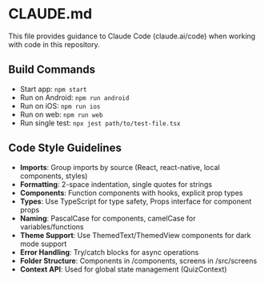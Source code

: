 # CLAUDE.md

This file provides guidance to Claude Code (claude.ai/code) when working with code in this repository.

## Build Commands
- Start app: `npm start`
- Run on Android: `npm run android` 
- Run on iOS: `npm run ios`
- Run on web: `npm run web`
- Run single test: `npx jest path/to/test-file.tsx`

## Code Style Guidelines
- **Imports**: Group imports by source (React, react-native, local components, styles)
- **Formatting**: 2-space indentation, single quotes for strings
- **Components**: Function components with hooks, explicit prop types
- **Types**: Use TypeScript for type safety, Props interface for component props
- **Naming**: PascalCase for components, camelCase for variables/functions
- **Theme Support**: Use ThemedText/ThemedView components for dark mode support
- **Error Handling**: Try/catch blocks for async operations
- **Folder Structure**: Components in /components, screens in /src/screens
- **Context API**: Used for global state management (QuizContext)